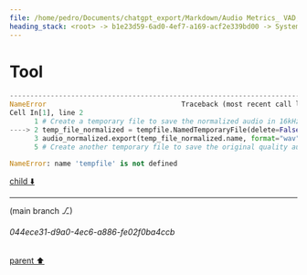 ```yaml
---
file: /home/pedro/Documents/chatgpt_export/Markdown/Audio Metrics_ VAD, SNR, C50.md
heading_stack: <root> -> b1e23d59-6ad0-4ef7-a169-acf2e339bd00 -> System -> 624193d3-c2b2-4bf7-a466-07d277afd1ce -> System -> aaa2d697-3c69-41fa-9d99-fbca08692e7a -> User -> apply model -> iterate over each frame -> ... -> 12.952 vad=100% snr=51 c50=17 -> 12.968 vad=100% snr=52 c50=17 -> 12.985 vad=100% snr=53 c50=17 -> ... -> fb8a49f1-6eac-4f76-8150-43797a373ea6 -> Assistant -> aaa2ddf2-1647-4fb1-8bfd-b2c64f9f1332 -> User -> 524563db-b004-4ef8-9b0b-070f499904f2 -> Assistant -> 1. Preprocessing -> 2. Voice Activity Detection (VAD) -> 3. Segment Audio -> 4. Signal-to-Noise Ratio (SNR) Filtering -> 5. Export Segments -> 6. Optional: Post-processing -> aaa2c47a-8e13-43af-a844-5dcf0bfc72ee -> User -> 5b6cd6e3-e03b-4269-bc74-c1b9788634a6 -> Assistant -> SNR (Signal-to-Noise Ratio) -> C50 (Clarity Index) -> Correlation -> Which to Use? -> aaa24ad1-2f18-499f-98ec-7398e741f17f -> User -> f8adef6f-f675-450b-85a9-24dea56c3e1c -> Assistant -> 1. Established Techniques and Literature Dealing with This Problem -> 2. Established Techniques for Dealing with Similar or Analogous Problems -> 3. Designing an Effective Approach for the Task -> Step 1: Initial Segmentation -> Step 2: Feature Calculation -> Step 3: Filtering -> Step 4: Sequence Identification -> Step 5: Scoring and Ranking -> Step 6: Output -> aaa2434c-861f-43a8-a50c-1bef20fc36a4 -> User -> 4bd45e48-5203-4a76-bf48-4fdde9f8e324 -> Assistant -> aaa258d3-afb4-45cc-9651-7a967a7032e9 -> User -> 02c6bd0d-7e79-4eb4-92c0-b7faebd86582 -> Assistant -> 1eed05f2-09c2-4749-ab23-91019cdfb537 -> Tool -> d2d1461c-8f9c-4afc-878f-5ea9577be3cd -> Assistant -> aaa21684-e58c-4067-a343-ae55f1d4af52 -> User -> f8a80132-ddd5-4111-8759-ccec18e91951 -> Assistant -> ab99d04b-8160-4908-aa1d-2319a2850d47 -> Tool -> 08489ce8-ab5c-4619-b71c-6068d57907e1 -> Assistant -> aaa2e5a3-b59e-4a2f-bf2d-97c1cfed3752 -> User -> 06a5d9da-05b2-437c-93c5-870274b3fb55 -> Assistant -> d7e4328f-a492-4eae-a99f-3ee18f6a09c2 -> Tool -> c9bf0fdd-e3c4-41b4-a71b-631b6ccc316e -> Assistant -> aaa29a6b-06ac-4304-a679-022f597690de -> User -> a531c8af-e3c8-4af6-bf7c-e8aaa5528a9a -> Assistant -> More Sophisticated Heuristics and Algorithms -> Variable Size Window Analysis -> How to Implement -> aaa29e42-976f-492d-b821-c29c7a9936aa -> User -> 391aafe1-2faa-401d-9063-9ee763aeddcd -> Assistant -> de8293c1-dd45-4767-b2f5-337b5b2b890a -> Tool -> 528b0693-8041-446b-b036-94e71253c542 -> Assistant -> aaa2ac92-feb2-4573-a29a-1dcefc3a1cf0 -> User -> cc7a2ca9-062c-473c-8f36-857ad00b57e0 -> Assistant -> 184e4be0-c546-4f7d-a0c5-bcc9bc7bfebd -> Tool -> 5ddbbcf4-e9ed-4bca-9152-51dd846c6dcc -> Assistant -> aaa2e9e7-85f4-4672-baba-2c0344426fd2 -> User -> b397fd67-2b5a-4a2b-a989-198a085a4849 -> Assistant -> 95d2bd84-3c6a-4cd4-8346-986594c461e3 -> Tool
---
```

# Tool

```python
---------------------------------------------------------------------------
NameError                                 Traceback (most recent call last)
Cell In[1], line 2
      1 # Create a temporary file to save the normalized audio in 16kHz WAV format
----> 2 temp_file_normalized = tempfile.NamedTemporaryFile(delete=False, suffix=".wav")
      3 audio_normalized.export(temp_file_normalized.name, format="wav")
      5 # Create another temporary file to save the original quality audio in WAV format

NameError: name 'tempfile' is not defined

```

[child ⬇️](#044ece31-d9a0-4ec6-a886-fe02f0ba4ccb)

---

(main branch ⎇)
###### 044ece31-d9a0-4ec6-a886-fe02f0ba4ccb
[parent ⬆️](#95d2bd84-3c6a-4cd4-8346-986594c461e3)
